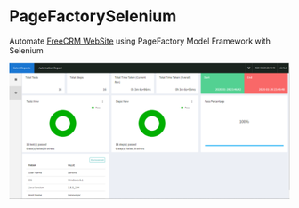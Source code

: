 # PageFactorySelenium

Automate [FreeCRM WebSite](https://freecrm.co.in/) using PageFactory Model Framework with Selenium 

![Extent Report](https://github.com/pdshah77/PageFactorySelenium/blob/master/img/ExtentReport.PNG)

